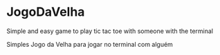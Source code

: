 # JogoDaVelha

Simple and easy game to play tic tac toe with someone with the terminal

Simples Jogo da Velha para jogar no terminal com alguém
